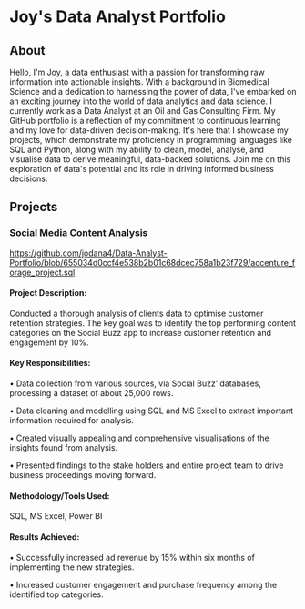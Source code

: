 # Joy's Data Analyst Portfolio
## About 
Hello, I'm Joy, a data enthusiast with a passion for transforming raw information into actionable insights. With a background in Biomedical Science and a dedication to harnessing the power of data, I've embarked on an exciting journey into the world of data analytics and data science. I currently work as a Data Analyst at an Oil and Gas Consulting Firm. My GitHub portfolio is a reflection of my commitment to continuous learning and my love for data-driven decision-making. It's here that I showcase my projects, which demonstrate my proficiency in programming languages like SQL and Python, along with my ability to clean, model, analyse, and visualise data to derive meaningful, data-backed solutions. Join me on this exploration of data's potential and its role in driving informed business decisions.

## Projects
### Social Media Content Analysis

https://github.com/jodana4/Data-Analyst-Portfolio/blob/655034d0ccf4e538b2b01c68dcec758a1b23f729/accenture_forage_project.sql

#### Project Description:
Conducted a thorough analysis of clients data to optimise customer retention strategies. The key goal was to identify the top
performing content categories on the Social Buzz app to increase customer retention and engagement by 10%.

#### Key Responsibilities:
• Data collection from various sources, via Social Buzz’ databases, processing a dataset of about 25,000 rows.

• Data cleaning and modelling using SQL and MS Excel to extract important information required for analysis. 

• Created visually appealing and comprehensive visualisations of the insights found from analysis.

• Presented findings to the stake holders and entire project team to drive business proceedings moving forward.

#### Methodology/Tools Used: 
SQL, MS Excel, Power BI

#### Results Achieved:
• Successfully increased ad revenue by 15% within six months of implementing the new strategies.

• Increased customer engagement and purchase frequency among the identified top categories.
